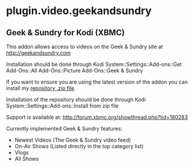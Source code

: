 plugin.video.geekandsundry
==========================

Geek & Sundry for Kodi (XBMC)
----------------------------
This addon allows access to videos on the Geek & Sundry site at http://geekandsundry.com

Installation should be done through Kodi System::Settings::Add-ons::Get Add-Ons::All Add-Ons::Picture Add-Ons::Geek & Sundry

If you want to ensure you are using the latest version of the addon you can install my [repository .zip file](http://ruuks-repo.googlecode.com/files/ruuk.addon.repository-1.0.0.zip).

Installation of the repository should be done through Kodi System::Settings::Add-ons::Install from zip file

Support is available at: http://forum.xbmc.org/showthread.php?tid=180283

Currently implemented Geek & Sundry features:
  * Newest Videos (The Geek & Sundry video feed)
  * On-Air Shows (Listed directly in the top category list)
  * Vlogs
  * All Shows
